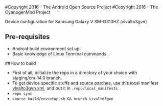 #Copyright 2016 - The Android Open Source Project
#Copyright 2016 - The CyanogenMod Project

Device configuration for Samsung Galaxy V SM-G313HZ (vivalto3gvn)

## Pre-requisites
* Android build environment set up.
* Basic knowledge of Linux Terminal commands.

##How to build
* First of all, initialize the repo in a directory of your choice with staging/cm-14.0 branch.
* To get device specific stuffs and source patches, use this local manifest [vivalto3gvn.xml](https://github.com/ngoquang2708/android_local_manifests/blob/staging/cm-14.0-vivalto3gvn/vivalto3gvn.xml), and put it in `.repo/local_manifests`.
* `repo sync`
* `source build/envsetup.sh && brunch vivalto3gvn`
